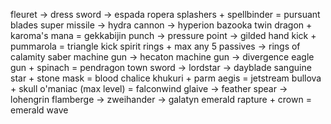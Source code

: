 fleuret -> dress sword -> espada ropera
splashers + spellbinder = pursuant blades
super missile -> hydra cannon -> hyperion bazooka
twin dragon + karoma's mana = gekkabijin
punch -> pressure point -> gilded hand
kick + pummarola = triangle kick
spirit rings + max any 5 passives -> rings of calamity
saber machine gun -> hecaton machine gun -> divergence
eagle gun + spinach = pendragon
town sword -> lordstar -> dayblade
sanguine star + stone mask = blood chalice
khukuri + parm aegis = jetstream
bullova + skull o'maniac (max level) = falconwind
glaive -> feather spear -> lohengrin
flamberge -> zweihander -> galatyn
emerald rapture + crown = emerald wave